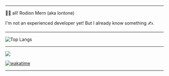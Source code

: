 
---

👋🏻 all! Rodion Mern (aka lontone)

I'm not an experienced developer yet! But I already know something ✍️.

---

![Top Langs](https://github-readme-stats.vercel.app/api/top-langs/?username=rodionmern&layout=compact)

---

![](https://komarev.com/ghpvc/?username=rodionmern&style=for-the-badge)

[![wakatime](https://wakatime.com/badge/user/d52bec14-dffa-463f-81b4-063d9254b6f9.svg)](https://wakatime.com/@d52bec14-dffa-463f-81b4-063d9254b6f9)

---

